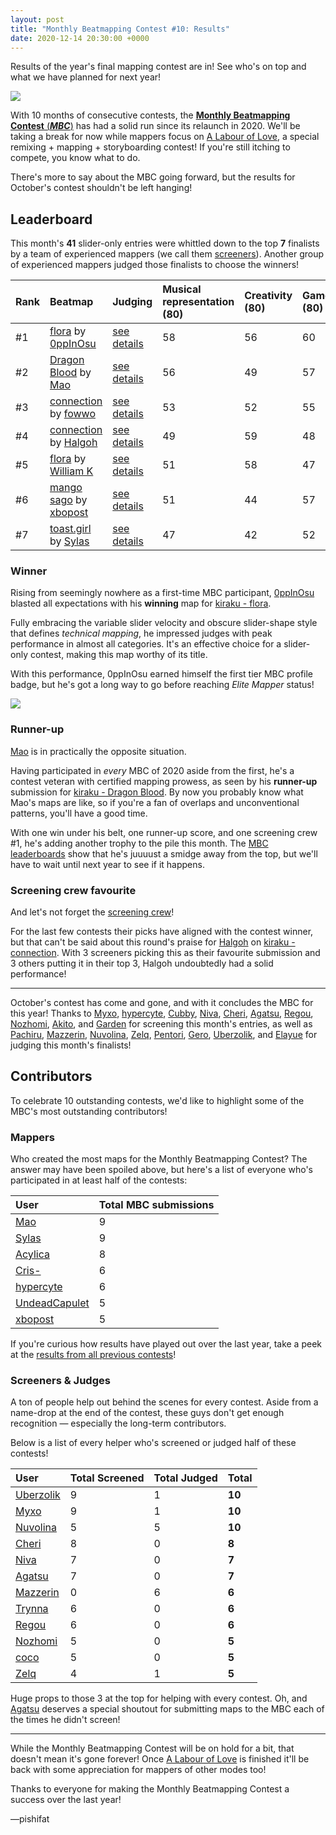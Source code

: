 ```yaml
---
layout: post
title: "Monthly Beatmapping Contest #10: Results"
date: 2020-12-14 20:30:00 +0000
---
```


Results of the year's final mapping contest are in! See who's on top and what we have planned for next year!

![](/wiki/shared/news/banners/monthly-beatmapping-contest.png)

With 10 months of consecutive contests, the [**Monthly Beatmapping Contest** (***MBC***)](/wiki/Contests/Monthly_Beatmapping_Contest) has had a solid run since its relaunch in 2020. We'll be taking a break for now while mappers focus on [A Labour of Love](https://osu.ppy.sh/home/news/2020-11-30-a-labour-of-love), a special remixing + mapping + storyboarding contest! If you're still itching to compete, you know what to do.

There's more to say about the MBC going forward, but the results for October's contest shouldn't be left hanging!

## Leaderboard

This month's **41** slider-only entries were whittled down to the top **7** finalists by a team of experienced mappers (we call them [screeners](/wiki/Contests/Monthly_Beatmapping_Contest#screening)). Another group of experienced mappers judged those finalists to choose the winners!

| Rank | Beatmap | Judging | Musical representation (80) | Creativity (80) | Gameplay (80) | Limitation (40) | Raw total | Standardized total |
| :-- | :-- | :-- | :-- | :-- | :-- | :-- | :-- | :-- |
| \#1 | [flora](https://osu.ppy.sh/beatmapsets/1322809) by [0ppInOsu](https://osu.ppy.sh/users/12551840) | [see details](https://mappersguild.com/contests/results?submission=5fad8f5d5abb614f7025b192) | 58 | 56 | 60 | 34 | **208** |
| \#2 | [Dragon Blood](https://osu.ppy.sh/beatmapsets/1317855) by [Mao](https://osu.ppy.sh/users/2204515) | [see details](https://mappersguild.com/contests/results?submission=5fad8f5c5abb614f7025b190) | 56 | 49 | 57 | 35 | **197** |
| \#3 | [connection](https://osu.ppy.sh/beatmapsets/1320472) by [fowwo](https://osu.ppy.sh/users/4547551) | [see details](https://mappersguild.com/contests/results?submission=5fad8f585abb614f7025b16c) | 53 | 52 | 55 | 34 | **194** |
| \#4 | [connection](https://osu.ppy.sh/beatmapsets/1317565) by [Halgoh](https://osu.ppy.sh/users/4109923) | [see details](https://mappersguild.com/contests/results?submission=5fad8f5e5abb614f7025b19e) | 49 | 59 | 48 | 32 | **188** |
| \#5 | [flora](https://osu.ppy.sh/beatmapsets/1318355) by [William K](https://osu.ppy.sh/users/2261651) | [see details](https://mappersguild.com/contests/results?submission=5fad8f5c5abb614f7025b18e) | 51 | 58 | 47 | 32 | **188** |
| \#6 | [mango sago](https://osu.ppy.sh/beatmapsets/1317561) by [xbopost](https://osu.ppy.sh/users/6842421) | [see details](https://mappersguild.com/contests/results?submission=5fad8f5e5abb614f7025b19c) | 51 | 44 | 57 | 32 | **184** |
| \#7 | [toast.girl](https://osu.ppy.sh/beatmapsets/1317542) by [Sylas](https://osu.ppy.sh/users/3906405) | [see details](https://mappersguild.com/contests/results?submission=5fad8f5a5abb614f7025b17c) | 47 | 42 | 52 | 30 | **171** |

### Winner

Rising from seemingly nowhere as a first-time MBC participant, [0ppInOsu](https://osu.ppy.sh/users/12551840) blasted all expectations with his **winning** map for [kiraku - flora](https://osu.ppy.sh/beatmapsets/1322809).

Fully embracing the variable slider velocity and obscure slider-shape style that defines *technical mapping*, he impressed judges with peak performance in almost all categories. It's an effective choice for a slider-only contest, making this map worthy of its title.

With this performance, 0ppInOsu earned himself the first tier MBC profile badge, but he's got a long way to go before reaching *Elite Mapper* status!

![](/wiki/shared/news/2020-02-20-monthly-beatmapping-contest-1-results/mbc-badge-1.png)

### Runner-up

[Mao](https://osu.ppy.sh/users/2204515) is in practically the opposite situation.

Having participated in *every* MBC of 2020 aside from the first, he's a contest veteran with certified mapping prowess, as seen by his **runner-up** submission for [kiraku - Dragon Blood](https://osu.ppy.sh/beatmapsets/1317855). By now you probably know what Mao's maps are like, so if you're a fan of overlaps and unconventional patterns, you'll have a good time.

With one win under his belt, one runner-up score, and one screening crew #1, he's adding another trophy to the pile this month. The [MBC leaderboards](/wiki/Contests/Monthly_Beatmapping_Contest#points) show that he's juuuust a smidge away from the top, but we'll have to wait until next year to see if it happens.

### Screening crew favourite

And let's not forget the [screening crew](/wiki/Contests/Monthly_Beatmapping_Contest#screening)!

For the last few contests their picks have aligned with the contest winner, but that can't be said about this round's praise for [Halgoh](https://osu.ppy.sh/users/4109923) on [kiraku - connection](https://osu.ppy.sh/beatmapsets/1317565). With 3 screeners picking this as their favourite submission and 3 others putting it in their top 3, Halgoh undoubtedly had a solid performance!

---

October's contest has come and gone, and with it concludes the MBC for this year! Thanks to [Myxo](https://osu.ppy.sh/users/2202645), [hypercyte](https://osu.ppy.sh/users/9155377), [Cubby](https://osu.ppy.sh/users/10914582), [Niva](https://osu.ppy.sh/users/197805), [Cheri](https://osu.ppy.sh/users/5226970), [Agatsu](https://osu.ppy.sh/users/5579871), [Regou](https://osu.ppy.sh/users/419954), [Nozhomi](https://osu.ppy.sh/users/2716981), [Akito](https://osu.ppy.sh/users/5716327), and [Garden](https://osu.ppy.sh/users/2849992) for screening this month's entries, as well as [Pachiru](https://osu.ppy.sh/users/2850983), [Mazzerin](https://osu.ppy.sh/users/2942381), [Nuvolina](https://osu.ppy.sh/users/10974170), [Zelq](https://osu.ppy.sh/users/8953955), [Pentori](https://osu.ppy.sh/users/7452237), [Gero](https://osu.ppy.sh/users/1467715), [Uberzolik](https://osu.ppy.sh/users/1314547), and [Elayue](https://osu.ppy.sh/users/6400861) for judging this month's finalists!

## Contributors

To celebrate 10 outstanding contests, we'd like to highlight some of the MBC's most outstanding contributors!

### Mappers

Who created the most maps for the Monthly Beatmapping Contest? The answer may have been spoiled above, but here's a list of everyone who's participated in at least half of the contests:

| User | Total MBC submissions |
| :-- | :-- |
| [Mao](https://osu.ppy.sh/users/2204515) | 9 |
| [Sylas](https://osu.ppy.sh/users/3906405) | 9 |
| [Acylica](https://osu.ppy.sh/users/1943309) | 8 |
| [Cris-](https://osu.ppy.sh/users/6175280) | 6 |
| [hypercyte](https://osu.ppy.sh/users/9155377) | 6 |
| [UndeadCapulet](https://osu.ppy.sh/users/2523533) | 5 |
| [xbopost](https://osu.ppy.sh/users/6842421) | 5 |

If you're curious how results have played out over the last year, take a peek at the [results from all previous contests](/wiki/Contests/Monthly_Beatmapping_Contest#previous-contests)!

### Screeners & Judges

A ton of people help out behind the scenes for every contest. Aside from a name-drop at the end of the contest, these guys don't get enough recognition — especially the long-term contributors.

Below is a list of every helper who's screened or judged half of these contests!

| User | Total Screened | Total Judged | Total |
| :-- | :-- | :-- | :-- |
| [Uberzolik](https://osu.ppy.sh/users/1314547) | 9 | 1 | **10** |
| [Myxo](https://osu.ppy.sh/users/2202645) | 9 | 1 | **10** |
| [Nuvolina](https://osu.ppy.sh/users/2202645) | 5 | 5 | **10** |
| [Cheri](https://osu.ppy.sh/users/5226970) | 8 | 0 | **8** |
| [Niva](https://osu.ppy.sh/users/197805) | 7 | 0 | **7** |
| [Agatsu](https://osu.ppy.sh/users/5579871) | 7 | 0 | **7** |
| [Mazzerin](https://osu.ppy.sh/users/2942381) | 0 | 6 | **6** |
| [Trynna](https://osu.ppy.sh/users/2652951) | 6 | 0 | **6** |
| [Regou](https://osu.ppy.sh/users/419954) | 6 | 0 | **6** |
| [Nozhomi](https://osu.ppy.sh/users/2716981) | 5 | 0 | **5** |
| [coco](https://osu.ppy.sh/users/9579526) | 5 | 0 | **5** |
| [Zelq](https://osu.ppy.sh/users/8953955) | 4 | 1 | **5** |

Huge props to those 3 at the top for helping with every contest. Oh, and [Agatsu](https://osu.ppy.sh/users/5579871) deserves a special shoutout for submitting maps to the MBC each of the times he didn't screen!

---

While the Monthly Beatmapping Contest will be on hold for a bit, that doesn't mean it's gone forever! Once [A Labour of Love](https://osu.ppy.sh/home/news/2020-11-30-a-labour-of-love) is finished it'll be back with some appreciation for mappers of other modes too!

Thanks to everyone for making the Monthly Beatmapping Contest a success over the last year!

—pishifat
